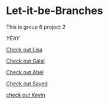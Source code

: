 # Let-it-be-Branches

This is group 6 project 2

_YEAY_

[Check out Lisa](./Lisa.md)

[Check out Galal](./Galal.md)

[Check out Abel](./Abel.md)

[Check out Sayed](./Sayed.md)

[check out Kevin](./Kevin.md)

